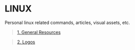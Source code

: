 # LINUX

Personal linux related commands, articles, visual assets, etc.  

> [1. General Resources](https://github.com/ngpfontaine/linux/blob/master/RESOURCES.md)   

> [2. Logos](https://github.com/ngpfontaine/linux/blob/master/logo/)   


